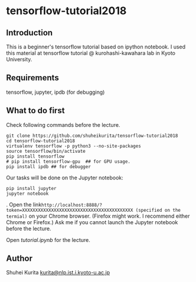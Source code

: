 # tensorflow-tutorial2018

## Introduction ##
This is a beginner's tensorflow tutorial based on ipython notebook.
I used this material at tensorflow tutorial @ kurohashi-kawahara lab in Kyoto University.

## Requirements ##
tensorflow,
jupyter,
ipdb (for debugging)

## What to do first ##
Check following commands before the lecture.

```
git clone https://github.com/shuheikurita/tensorflow-tutorial2018
cd tensorflow-tutorial2018
virtualenv tensorflow -p python3 --no-site-packages
source tensorflow/bin/activate
pip install tensorflow
# pip install tensorflow-gpu  ## for GPU usage.
pip install ipdb ## for debugger
```

Our tasks will be done on the Jupyter notebook:
```
pip install jupyter
jupyter notebook
```
. Open the link`http://localhost:8888/?token=XXXXXXXXXXXXXXXXXXXXXXXXXXXXXXXXXXXXXXXXXX (specified on the termial)` on your Chrome browser. (Firefox might work. I recommend either Chrome or Firefox.)
Ask me if you cannot launch the Jupyter notebook before the lecture.

Open *tutorial.ipynb* for the lecture.

## Author ##
Shuhei Kurita kurita@nlp.ist.i.kyoto-u.ac.jp

